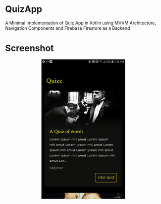 # QuizApp
A Minimal Implementation of Quiz App in Kotlin using MVVM Architecture, Navigation Components and Firebase Firestore as a Backend
# Screenshot
<p align="center">
  <img src="https://github.com/iNuman/QuizApp/blob/master/QuizApp.gif" width="270" height="450">
</p>
